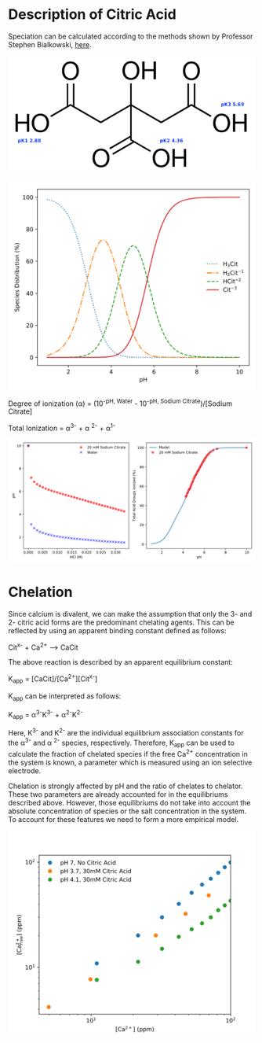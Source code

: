 # Description of Citric Acid

Speciation can be calculated according to the methods shown by Professor Stephen Bialkowski, [here](http://ion.chem.usu.edu/~sbialkow/Classes/3600/alpha/alpha1.html). 

![Test Image 1](https://github.com/sadmankazi/CalciumBindingModel/blob/master/Figures/citric.png)

![Test Image 2](https://github.com/sadmankazi/CalciumBindingModel/blob/master/Figures/speciation.svg)

Degree of ionization (α) = (10<sup>-pH, Water</sup> - 10<sup>-pH, Sodium Citrate</sup>)/[Sodium Citrate]

Total Ionization = α<sup>3-</sup>  + α <sup>2-</sup> + α<sup>1-</sup>

![Test Image 3](https://github.com/sadmankazi/CalciumBindingModel/blob/master/Figures/titration.svg)

# Chelation

Since calcium is divalent, we can make the assumption that only the  3- and 2- citric acid forms are the predominant chelating agents. This can be reflected by using an apparent binding constant defined as follows: 

Cit<sup>x-</sup> + Ca<sup>2+</sup>  -->  CaCit   

The above reaction is described by an apparent equilibrium constant: 

K<sub>app</sub> = [CaCit]/[Ca<sup>2+</sup>][Cit<sup>x-</sup>]

K<sub>app</sub> can be interpreted as follows:

K<sub>app</sub> =   α<sup>3-</sup>K<sup>3-</sup>  + α<sup>2-</sup>K<sup>2-</sup>

Here, K<sup>3-</sup> and K<sup>2-</sup> are the individual equilibrium association constants for the α<sup>3-</sup>  and α <sup>2-</sup>  species, respectively.  Therefore, K<sub>app</sub> can be used to calculate the fraction of chelated species if the free Ca<sup>2+</sup> concentration in the system is known, a parameter which is measured using an ion selective electrode. 

Chelation is strongly affected by pH and the ratio of chelates to chelator. These two parameters are already accounted for in the equilibriums described above. However, those equilibriums do not take into account the absolute concentration of species or the salt concentration in the system.  To account for these features we need to form a more empirical model.

![Test Image 4](https://github.com/sadmankazi/CalciumBindingModel/blob/master/Figures/examplechelation.svg)
